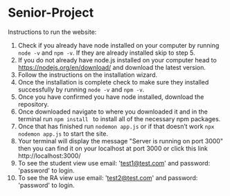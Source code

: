 # Senior-Project
Instructions to run the website:
1. Check if you already have node installed on your computer by running `node -v` and `npm -v`. If they are already installed skip to step 5.
2. If you do not already have node.js installed on your computer head to https://nodejs.org/en/download/ and download the latest version.
3. Follow the instructions on the installation wizard.
4. Once the installation is complete check to make sure they installed successfully by running `node -v` and `npm -v`.
5. Once you have confirmed you have node installed, download the repository.
6. Once downloaded navigate to where you downloaded it and in the terminal run `npm install ` to install all of the necessary npm packages.
7. Once that has finished run `nodemon app.js` or if that doesn’t work `npx nodemon app.js` to start the site.
8. Your terminal will display the message "Server is running on port 3000" then you can find it on your localhost at port 3000 or click this link http://localhost:3000/
9. To see the student view use  email: 'test1@test.com' and password: 'password' to login.
10. To see the RA view use  email: 'test2@test.com' and password: 'password' to login.
